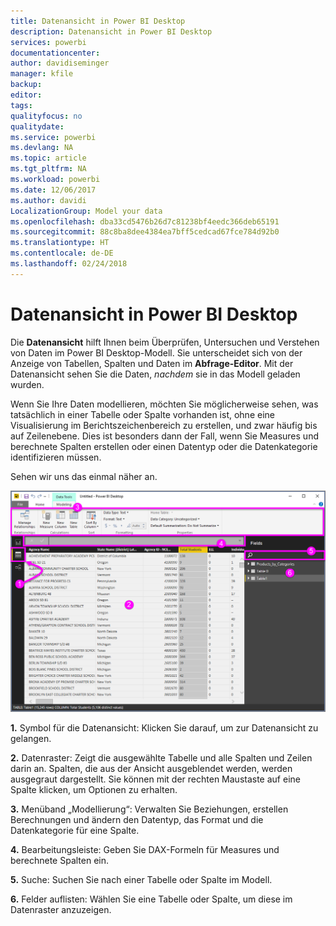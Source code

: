 ```yaml
---
title: Datenansicht in Power BI Desktop
description: Datenansicht in Power BI Desktop
services: powerbi
documentationcenter: 
author: davidiseminger
manager: kfile
backup: 
editor: 
tags: 
qualityfocus: no
qualitydate: 
ms.service: powerbi
ms.devlang: NA
ms.topic: article
ms.tgt_pltfrm: NA
ms.workload: powerbi
ms.date: 12/06/2017
ms.author: davidi
LocalizationGroup: Model your data
ms.openlocfilehash: dba33cd5476b26d7c81238bf4eedc366deb65191
ms.sourcegitcommit: 88c8ba8dee4384ea7bff5cedcad67fce784d92b0
ms.translationtype: HT
ms.contentlocale: de-DE
ms.lasthandoff: 02/24/2018
---
```

# <a name="data-view-in-power-bi-desktop"></a>Datenansicht in Power BI Desktop
Die **Datenansicht** hilft Ihnen beim Überprüfen, Untersuchen und Verstehen von Daten im Power BI Desktop-Modell. Sie unterscheidet sich von der Anzeige von Tabellen, Spalten und Daten im **Abfrage-Editor**. Mit der Datenansicht sehen Sie die Daten, *nachdem* sie in das Modell geladen wurden.

Wenn Sie Ihre Daten modellieren, möchten Sie möglicherweise sehen, was tatsächlich in einer Tabelle oder Spalte vorhanden ist, ohne eine Visualisierung im Berichtszeichenbereich zu erstellen, und zwar häufig bis auf Zeilenebene. Dies ist besonders dann der Fall, wenn Sie Measures und berechnete Spalten erstellen oder einen Datentyp oder die Datenkategorie identifizieren müssen.

Sehen wir uns das einmal näher an.

![](media/desktop-data-view/dataview_fullscreen.png)

**1.** Symbol für die Datenansicht: Klicken Sie darauf, um zur Datenansicht zu gelangen.

**2.** Datenraster: Zeigt die ausgewählte Tabelle und alle Spalten und Zeilen darin an. Spalten, die aus der Ansicht ausgeblendet werden, werden ausgegraut dargestellt. Sie können mit der rechten Maustaste auf eine Spalte klicken, um Optionen zu erhalten.

**3.** Menüband „Modellierung“: Verwalten Sie Beziehungen, erstellen Berechnungen und ändern den Datentyp, das Format und die Datenkategorie für eine Spalte.

**4.** Bearbeitungsleiste: Geben Sie DAX-Formeln für Measures und berechnete Spalten ein.

**5.** Suche: Suchen Sie nach einer Tabelle oder Spalte im Modell.

**6.** Felder auflisten: Wählen Sie eine Tabelle oder Spalte, um diese im Datenraster anzuzeigen.

